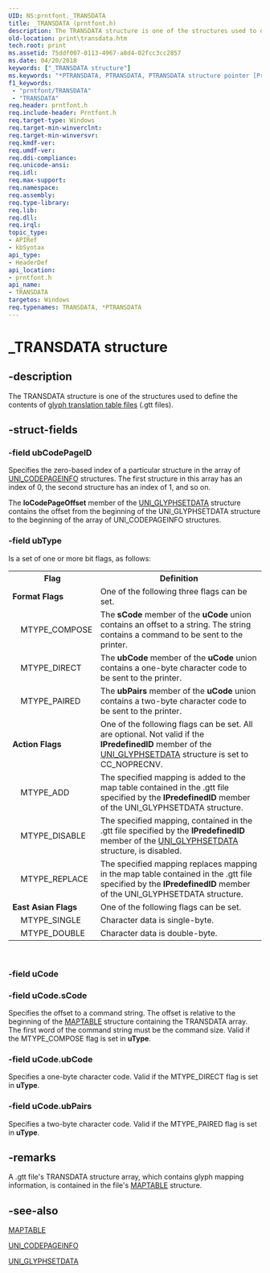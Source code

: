 ```yaml
---
UID: NS:prntfont._TRANSDATA
title: _TRANSDATA (prntfont.h)
description: The TRANSDATA structure is one of the structures used to define the contents of glyph translation table files (.gtt files).
old-location: print\transdata.htm
tech.root: print
ms.assetid: 75ddf007-0113-4967-a8d4-02fcc3cc2857
ms.date: 04/20/2018
keywords: ["_TRANSDATA structure"]
ms.keywords: "*PTRANSDATA, PTRANSDATA, PTRANSDATA structure pointer [Print Devices], TRANSDATA, TRANSDATA structure [Print Devices], _TRANSDATA, print.transdata, print_unidrv-pscript_fonts_e41871c1-fc38-460e-b9e7-1df0564933e1.xml, prntfont/PTRANSDATA, prntfont/TRANSDATA"
f1_keywords:
 - "prntfont/TRANSDATA"
 - "TRANSDATA"
req.header: prntfont.h
req.include-header: Prntfont.h
req.target-type: Windows
req.target-min-winverclnt: 
req.target-min-winversvr: 
req.kmdf-ver: 
req.umdf-ver: 
req.ddi-compliance: 
req.unicode-ansi: 
req.idl: 
req.max-support: 
req.namespace: 
req.assembly: 
req.type-library: 
req.lib: 
req.dll: 
req.irql: 
topic_type:
- APIRef
- kbSyntax
api_type:
- HeaderDef
api_location:
- prntfont.h
api_name:
- TRANSDATA
targetos: Windows
req.typenames: TRANSDATA, *PTRANSDATA
---
```


# _TRANSDATA structure


## -description


The TRANSDATA structure is one of the structures used to define the contents of <a href="https://docs.microsoft.com/windows-hardware/drivers/print/customized-font-management">glyph translation table files</a> (.gtt files).


## -struct-fields




### -field ubCodePageID

Specifies the zero-based index of a particular structure in the array of <a href="https://docs.microsoft.com/windows-hardware/drivers/ddi/prntfont/ns-prntfont-_uni_codepageinfo">UNI_CODEPAGEINFO</a> structures. The first structure in this array has an index of 0, the second structure has an index of 1, and so on.

The <b>loCodePageOffset</b> member of the <a href="https://docs.microsoft.com/windows-hardware/drivers/ddi/prntfont/ns-prntfont-_uni_glyphsetdata">UNI_GLYPHSETDATA</a> structure contains the offset from the beginning of the UNI_GLYPHSETDATA structure to the beginning of the array of UNI_CODEPAGEINFO structures.


### -field ubType

Is a set of one or more bit flags, as follows:

<table>
<tr>
<th colspan="2">Flag</th>
<th>Definition</th>
</tr>
<tr>
<td colspan="2">
<b>Format Flags</b>

</td>
<td>
One of the following three flags can be set.

</td>
</tr>
<tr>
<td></td>
<td>
MTYPE_COMPOSE

</td>
<td>
The <b>sCode</b> member of the <b>uCode</b> union contains an offset to a string. The string contains a command to be sent to the printer.

</td>
</tr>
<tr>
<td></td>
<td>
MTYPE_DIRECT

</td>
<td>
The <b>ubCode</b> member of the <b>uCode</b> union contains a one-byte character code to be sent to the printer.

</td>
</tr>
<tr>
<td></td>
<td>
MTYPE_PAIRED

</td>
<td>
The <b>ubPairs</b> member of the <b>uCode</b> union contains a two-byte character code to be sent to the printer.

</td>
</tr>
<tr>
<td colspan="2">
<b>Action Flags</b>

</td>
<td>
One of the following flags can be set. All are optional. Not valid if the <b>lPredefinedID</b> member of the <a href="https://docs.microsoft.com/windows-hardware/drivers/ddi/prntfont/ns-prntfont-_uni_glyphsetdata">UNI_GLYPHSETDATA</a> structure is set to CC_NOPRECNV.

</td>
</tr>
<tr>
<td></td>
<td>
MTYPE_ADD

</td>
<td>
The specified mapping is added to the map table contained in the .gtt file specified by the <b>lPredefinedID</b> member of the UNI_GLYPHSETDATA structure.

</td>
</tr>
<tr>
<td></td>
<td>
MTYPE_DISABLE

</td>
<td>
The specified mapping, contained in the .gtt file specified by the <b>lPredefinedID</b> member of the <a href="https://docs.microsoft.com/windows-hardware/drivers/ddi/prntfont/ns-prntfont-_uni_glyphsetdata">UNI_GLYPHSETDATA</a> structure, is disabled.

</td>
</tr>
<tr>
<td></td>
<td>
MTYPE_REPLACE

</td>
<td>
The specified mapping replaces mapping in the map table contained in the .gtt file specified by the <b>lPredefinedID</b> member of the UNI_GLYPHSETDATA structure.

</td>
</tr>
<tr>
<td colspan="2">
<b>East Asian Flags</b>

</td>
<td>
One of the following flags can be set.

</td>
</tr>
<tr>
<td></td>
<td>
MTYPE_SINGLE

</td>
<td>
Character data is single-byte.

</td>
</tr>
<tr>
<td></td>
<td>
MTYPE_DOUBLE

</td>
<td>
Character data is double-byte.

</td>
</tr>
</table>
 


### -field uCode


### -field uCode.sCode

Specifies the offset to a command string. The offset is relative to the beginning of the <a href="https://docs.microsoft.com/windows-hardware/drivers/ddi/prntfont/ns-prntfont-_maptable">MAPTABLE</a> structure containing the TRANSDATA array. The first word of the command string must be the command size. Valid if the MTYPE_COMPOSE flag is set in <b>uType</b>.


### -field uCode.ubCode

Specifies a one-byte character code. Valid if the MTYPE_DIRECT flag is set in <b>uType</b>.


### -field uCode.ubPairs

Specifies a two-byte character code. Valid if the MTYPE_PAIRED flag is set in <b>uType</b>.


## -remarks



A .gtt file's TRANSDATA structure array, which contains glyph mapping information, is contained in the file's <a href="https://docs.microsoft.com/windows-hardware/drivers/ddi/prntfont/ns-prntfont-_maptable">MAPTABLE</a> structure.




## -see-also




<a href="https://docs.microsoft.com/windows-hardware/drivers/ddi/prntfont/ns-prntfont-_maptable">MAPTABLE</a>



<a href="https://docs.microsoft.com/windows-hardware/drivers/ddi/prntfont/ns-prntfont-_uni_codepageinfo">UNI_CODEPAGEINFO</a>



<a href="https://docs.microsoft.com/windows-hardware/drivers/ddi/prntfont/ns-prntfont-_uni_glyphsetdata">UNI_GLYPHSETDATA</a>
 

 

